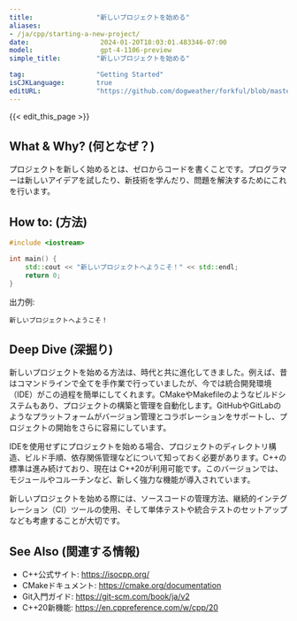 ```yaml
---
title:                "新しいプロジェクトを始める"
aliases:
- /ja/cpp/starting-a-new-project/
date:                  2024-01-20T18:03:01.483346-07:00
model:                 gpt-4-1106-preview
simple_title:         "新しいプロジェクトを始める"

tag:                  "Getting Started"
isCJKLanguage:        true
editURL:              "https://github.com/dogweather/forkful/blob/master/content/ja/cpp/starting-a-new-project.md"
---
```


{{< edit_this_page >}}

## What & Why? (何となぜ？)
プロジェクトを新しく始めるとは、ゼロからコードを書くことです。プログラマーは新しいアイデアを試したり、新技術を学んだり、問題を解決するためにこれを行います。

## How to: (方法)
```C++
#include <iostream>

int main() {
    std::cout << "新しいプロジェクトへようこそ！" << std::endl;
    return 0;
}
```
出力例:
```
新しいプロジェクトへようこそ！
```

## Deep Dive (深掘り)
新しいプロジェクトを始める方法は、時代と共に進化してきました。例えば、昔はコマンドラインで全てを手作業で行っていましたが、今では統合開発環境（IDE）がこの過程を簡単にしてくれます。CMakeやMakefileのようなビルドシステムもあり、プロジェクトの構築と管理を自動化します。GitHubやGitLabのようなプラットフォームがバージョン管理とコラボレーションをサポートし、プロジェクトの開始をさらに容易にしています。

IDEを使用せずにプロジェクトを始める場合、プロジェクトのディレクトリ構造、ビルド手順、依存関係管理などについて知っておく必要があります。C++の標準は進み続けており、現在は C++20が利用可能です。このバージョンでは、モジュールやコルーチンなど、新しく強力な機能が導入されています。

新しいプロジェクトを始める際には、ソースコードの管理方法、継続的インテグレーション（CI）ツールの使用、そして単体テストや統合テストのセットアップなども考慮することが大切です。

## See Also (関連する情報)
- C++公式サイト: https://isocpp.org/
- CMakeドキュメント: https://cmake.org/documentation
- Git入門ガイド: https://git-scm.com/book/ja/v2
- C++20新機能: https://en.cppreference.com/w/cpp/20

